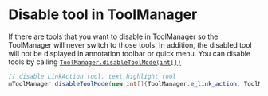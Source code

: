 
# Disable tool in ToolManager

If there are tools that you want to disable in ToolManager so the ToolManager will never switch to those tools. In addition, the disabled tool will not be displayed in annotation toolbar or quick menu. You can disable tools by calling [`ToolManager.disableToolMode(int[])`](http://neon.pdftron.local:8000/www/qliu/android/api/reference/com/pdftron/pdf/tools/ToolManager.html#disableToolMode(int[]))

```java
// disable LinkAction tool, text highlight tool
mToolManager.disableToolMode(new int[]{ToolManager.e_link_action, ToolManager.e_text_highlight});
```